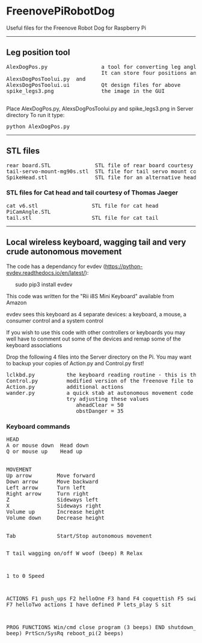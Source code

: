 # FreenovePiRobotDog
Useful files for the Freenove Robot Dog for Raspberry Pi   

<hr />
<h2>Leg position tool</h2>
  <pre>
AlexDogPos.py                 a tool for converting leg angles to the freenove co-ordinate system  
                              It can store four positions and transition smoothly between them.  
AlexsDogPosToolui.py  and  
AlexsDogPosToolui.ui          Qt design files for above  
spike_legs3.png               the image in the GUI   
    </pre>
Place AlexDogPos.py, AlexsDogPosToolui.py and spike_legs3.png in Server directory
To run it type: <pre>python AlexDogPos.py</pre> 
  
<hr />
<h2>STL files</h2>
  <pre>
rear board.STL              STL file of rear board courtesy of Freenove  
tail-servo-mount-mg90s.stl  STL file for tail servo mount courtesy of Simon Khoury   
SpikeHead.stl               STL file for an alternative head
</pre>  
<h3>STL files for Cat head and tail courtesy of Thomas Jaeger</h3>
<pre>
cat v6.stl                 STL file for cat head
PiCamAngle.STL
tail.stl                   STL file for cat tail
</pre>
<hr />
   
<h2>Local wireless keyboard, wagging tail and very crude autonomous movement </h2>

The code has a dependancy for evdev (https://python-evdev.readthedocs.io/en/latest/): 

<ul>sudo pip3 install evdev</ul>

This code was written for the "Rii i8S Mini Keyboard" available from Amazon

evdev sees this keyboard as 4 separate devices: a keyboard, a mouse, a consumer control and a system control

If you wish to use this code with other controllers or keyboards you may well have to comment out some of the devices and remap some of the keyboard associations

Drop the following 4 files into the Server directory on the Pi. You may want to backup your copies of Action.py and Control.py first!

<pre>
lclkbd.py          the keyboard reading routine - this is the one you run: sudo python lclkbd.py
Control.py         modified version of the freenove file to wagging tail
Action.py          additional actions
wander.py          a quick stab at autonomous movement code - needs quite a bit of tinkering
                   try adjusting these values
                      aheadClear = 50
                      obstDanger = 35
</pre>
<h3>Keyboard commands</h3>
<pre>
HEAD
A or mouse down  Head down
Q or mouse up    Head up
<br />
MOVEMENT
Up arrow        Move forward
Down arrow      Move backward
Left arrow      Turn left
Right arrow     Turn right
Z               Sideways left
X               Sideways right
Volume up       Increase height
Volume down     Decrease height
<br />
Tab             Start/Stop autonomous movement
 
T              tail wagging on/off
W              woof (beep)
R              Relax
 
1 to 0         Speed
 
ACTIONS
F1             push_ups
F2             helloOne
F3             hand
F4             coquettish
F5             swim
F6             yoga
F7             helloTwo
actions I have defined
P             lets_play
S             sit
 
PROG FUNCTIONS
Win/cmd       close program (3 beeps)
END           shutdown_pi (1 beep)
PrtScn/SysRq  reboot_pi(2 beeps)
</pre>
